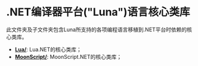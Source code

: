 # .NET编译器平台("Luna")语言核心类库 #
此文件夹及子文件夹包含Luna所支持的各项编程语言移植到.NET平台时依赖的核心类库。
- **[Lua/](./Lua/)**: <span>Lua.NET</span>的核心类库；
- **[MoonScript/](./MoonScript/)**: <span>MoonScript.NET</span>的核心类库；